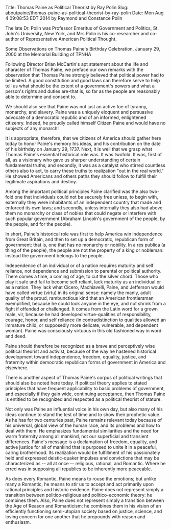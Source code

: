 Title: Thomas Paine as Political Theorist by Ray Polin
Slug: aboutpaine/thomas-paine-as-political-theorist-by-ray-polin
Date: Mon Aug  4 09:08:53 EDT 2014
   by Raymond and Constance Polin
    

   The late Dr. Polin was Professor Emeritus of Government and Politics, St.
   John's University, New York, and Mrs.Polin is his co-researcher and
   co-author of Representative American Political Thought.

    
   Some Observations on Thomas Paine's Birthday Celebration, January 29, 2000
   at the Memorial Building of TPNHA
    
   Following Director Brian McCartin's apt statement about the life and
   character of Thomas Paine, we preface our own remarks with the observation
   that Thomas Paine strongly believed that political power had to be
   limited. A good constitution and good laws can therefore serve to help
   tell us what should be the extent of a government's powers and what a
   person's rights and duties are-that is, so far as the people are
   reasonably able to determine and consent to.
    
   We should also see that Paine was not just an active foe of tyranny,
   monarchy, and slavery. Paine was a uniquely eloquent and persuasive
   advocate of a democratic republic and of an informed, enlightened
   citizenry. Indeed, he proudly called himself Citizen Paine and would have
   no subjects of any monarch!
    
   It is appropriate, therefore, that we citizens of America should
   gather here today to honor Paine's memory his ideas, and his contribution
   on the date of his birthday on January 29, 1737. Next, it is well that we
   grasp what Thomas Paine's essential historical role was. It was twofold.
   It was, first of all, as a visionary who gave us sharper understanding of
   certain fundamental truths; and secondly, it was as a catalyst who stirred
   countless others also to act, to carry these truths to realization "out in
   the real world." He showed Americans and others paths they should follow
   to fulfill their legitimate aspirations and destiny.
    
   Among the important political principles Paine clarified was the also
   two-fold one that individuals could not be securely free unless, to begin
   with, externally they were inhabitants of an independent country that made
   and enforced its own laws; and secondly, unless internally they also had
   above them no monarchy or class of nobles that could negate or interfere
   with such popular government (Abraham Lincoln's government of the people,
   by the people, and for the people).
    
   In short, Paine's historical role was first to help America win
   independence from Great Britain, and then to set up a democratic,
   republican form of government: that is, one that has no monarchy or
   nobility. In a res publica (a thing of the people), the people are not the
   property of a king or nobleman: instead the government belongs to the
   people.
    
   Independence of an individual or of a nation requires maturity and
   self reliance, not dependence and submission to parental or political
   authority. There comes a time, a coming of age, to cut the silver chord.
   Those who play it safe and fail to become self reliant, lack maturity as
   an individual or as a nation. They lack what Cicero, Machiavelli, Paine,
   and Jefferson would have called virtue (virtu) in its original sense:
   namely the manly, adult quality of the proud, rambunctious kind that an
   American frontiersman exemplified, because he could look anyone in the
   eye, and not shrink from a fight if offended or challenged. It comes from
   the Latin word for a grown male, vir, because he had developed
   virtue-qualities of responsibility, courage, honor, and self reliance (in
   contradistinction to qualities allowed an immature child, or supposedly
   more delicate, vulnerable, and dependent woman). Paine was consciously
   virtuous in this old fashioned way in word and deed.
    
   Paine should therefore be recognized as a brave and perceptively
   wise political theorist and activist, because of the way he hastened
   historical development toward independence, freedom, equality, justice,
   and fraternity within democratic republican forms of government in America
   and elsewhere.
    
   There is another aspect of Thomas Paine's corpus of political
   writings that should also be noted here today. If political theory applies
   to stated principles that have frequent applicability to basic problems of
   government, and especially if they gain wide, continuing acceptance, then
   Thomas Paine is entitled to be recognized and respected as a political
   theorist of stature.
    
   Not only was Paine an influential voice in his own day, but also many
   of his ideas continue to stand the test of time and to show their
   prophetic value. As he has for two centuries past, Paine remains relevant
   today because of his universal, global view of the human race, and its
   problems and how to deal with them. He emphasizes fundamental similarities
   and the need for warm fraternity among all mankind, not our superficial
   and transient differences. Paine's message is a declamation of freedom,
   equality, and active justice for all of mankind that is purposed to unite
   it in a peaceful, caring brotherhood. Its realization would be fulfillment
   of his passionately held and expressed deistic-quaker impulses and
   convictions that may be characterized as -- all at once -- religious,
   rational, and Romantic. Where he erred was in supposing all republics to
   be inherently more peaceable.
    
   As does every Romantic, Paine means to rouse the emotions; but unlike
   many a Romantic, he means to stir us to accept and act primarily upon
   rational principles and historic evidence. Paine does not represent simply
   a transition between politico-religious and politico-economic theory: he
   combines them. Also, Paine does not represent simply a transition between
   the Age of Reason and Romanticism: he combines them in his vision of an
   efficiently functioning semi-utopian society based on justice, science,
   and loving concern for one another that he propounds with reason and
   enthusiasm.
